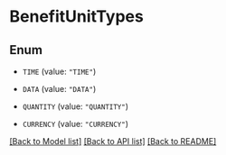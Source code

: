 # BenefitUnitTypes

## Enum


* `TIME` (value: `"TIME"`)

* `DATA` (value: `"DATA"`)

* `QUANTITY` (value: `"QUANTITY"`)

* `CURRENCY` (value: `"CURRENCY"`)


[[Back to Model list]](../README.md#documentation-for-models) [[Back to API list]](../README.md#documentation-for-api-endpoints) [[Back to README]](../README.md)


